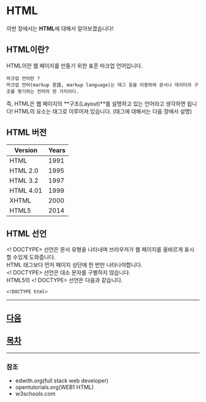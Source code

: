 HTML
=
이번 장에서는 **HTML**에 대해서 알아보겠습니다!

## HTML이란?

HTML이란 웹 페이지를 만들기 위한 표준 마크업 언어입니다.<br>
```
마크업 언어란 ? 
마크업 언어(markup 言語, markup language)는 태그 등을 이용하여 문서나 데이터의 구조를 명기하는 언어의 한 가지이다.
```

즉, HTML은 웹 페이지의 **구조(Layout)**를 설명하고 있는 언어라고 생각하면 됩니다!
HTML의 요소는 태그로 이루어져 있습니다. (태그에 대해서는 다음 장에서 설명)

## HTML 버전

 Version | Years 
-------|----------
 HTML | 1991 
 HTML 2.0 | 1995 
 HTML 3.2 | 1997 
 HTML 4.01 | 1999 
 XHTML | 2000 
 HTML5 | 2014

 ## HTML 선언
 
<! DOCTYPE> 선언은 문서 유형을 나타내며 브라우저가 웹 페이지를 올바르게 표시 할 수있게 도와줍니다.<br>
HTML 태그보다 먼저 페이지 상단에 한 번만 나타나야합니다.<br>
<! DOCTYPE> 선언은 대소 문자를 구별하지 않습니다.<br>
HTML5의 <! DOCTYPE> 선언은 다음과 같습니다.<br>
```
<!DOCTYPE html>
```

---

## [다음]((https://github.com/devebe/HTML/blob/master/2_Semantic_HTML.md))
## [목차]((https://github.com/devebe/HTML/blob/master/README.md))
---

 ### 참조

- edwith.org(full stack web developer)
- opentutorials.org(WEB1 HTML)
- w3schools.com